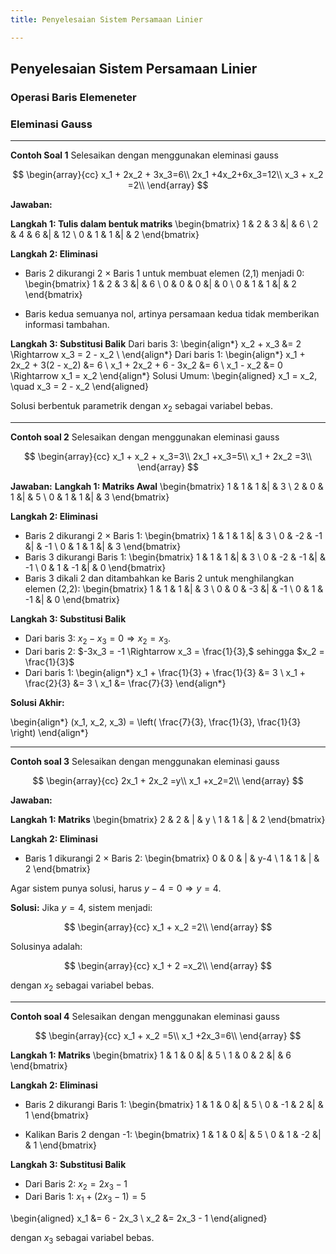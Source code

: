 ```yaml
---
title: Penyelesaian Sistem Persamaan Linier

---
```


## Penyelesaian Sistem Persamaan Linier
### Operasi Baris Elemeneter
### Eleminasi Gauss


---

**Contoh Soal 1**
Selesaikan dengan menggunakan eleminasi gauss

$$
\begin{array}{cc}
x_1 + 2x_2 + 3x_3=6\\
2x_1 +4x_2+6x_3=12\\
x_3 + x_2 =2\\
\end{array}
$$

**Jawaban:**

**Langkah 1: Tulis dalam bentuk matriks**
\begin{bmatrix}
1 & 2 & 3 &| & 6 \\
2 & 4 & 6 &| & 12 \\
0 & 1 & 1 &| & 2
\end{bmatrix}

**Langkah 2: Eliminasi**
* Baris 2 dikurangi 2 × Baris 1 untuk membuat elemen (2,1) menjadi 0:
\begin{bmatrix}
1 & 2 & 3 &| & 6 \\
0 & 0 & 0 &| & 0 \\
0 & 1 & 1 &| & 2
\end{bmatrix}

* Baris kedua semuanya nol, artinya persamaan kedua tidak memberikan informasi tambahan.


**Langkah 3: Substitusi Balik**
Dari baris 3:
\begin{align*}
x_2 + x_3 &= 2 \Rightarrow x_3 = 2 - x_2 \\
\end{align*}
Dari baris 1:
\begin{align*}
x_1 + 2x_2 + 3(2 - x_2) &= 6 \\
x_1 + 2x_2 + 6 - 3x_2 &= 6 \\
x_1 - x_2 &= 0 \Rightarrow x_1 = x_2
\end{align*}
Solusi Umum:
\begin{aligned}
x_1 = x_2, \quad x_3 = 2 - x_2
\end{aligned}


Solusi berbentuk parametrik dengan $x_2$ sebagai variabel bebas.

---

**Contoh soal 2**
Selesaikan dengan menggunakan eleminasi gauss

$$
\begin{array}{cc}
x_1 + x_2 + x_3=3\\
2x_1 +x_3=5\\
x_1 + 2x_2 =3\\
\end{array}
$$

**Jawaban:**
**Langkah 1: Matriks Awal**
\begin{bmatrix}
1 & 1 & 1 &| & 3 \\
2 & 0 & 1 &| & 5 \\
0 & 1 & 1 &| & 3
\end{bmatrix}

**Langkah 2: Eliminasi**
* Baris 2 dikurangi 2 × Baris 1:
\begin{bmatrix}
1 & 1 & 1 &| & 3 \\
0 & -2 & -1 &| & -1 \\
0 & 1 & 1 &| & 3
\end{bmatrix}
* Baris 3 dikurangi Baris 1:
\begin{bmatrix}
1 & 1 & 1 &| & 3 \\
0 & -2 & -1 &| & -1 \\
0 & 1 & -1 &| & 0
\end{bmatrix}
* Baris 3 dikali 2 dan ditambahkan ke Baris 2 untuk menghilangkan elemen (2,2):
\begin{bmatrix}
1 & 1 & 1 &| & 3 \\
0 & 0 & -3 &| & -1 \\
0 & 1 & -1 &| & 0
\end{bmatrix}

**Langkah 3: Substitusi Balik**
* Dari baris 3: $x_2 - x_3 = 0 \Rightarrow x_2 = x_3.$
* Dari baris 2: $-3x_3 = -1 \Rightarrow x_3 = \frac{1}{3},$ sehingga $x_2 = \frac{1}{3}$
* Dari baris 1: \begin{align*}
x_1 + \frac{1}{3} + \frac{1}{3} &= 3 \\
x_1 + \frac{2}{3} &= 3 \\
x_1 &= \frac{7}{3}
\end{align*}

**Solusi Akhir:**

\begin{align*}
(x_1, x_2, x_3) = \left( \frac{7}{3}, \frac{1}{3}, \frac{1}{3} \right)
\end{align*}



---

**Contoh soal 3**
Selesaikan dengan menggunakan eleminasi gauss

$$
\begin{array}{cc}
2x_1 + 2x_2 =y\\
x_1 +x_2=2\\
\end{array}
$$

**Jawaban:**

**Langkah 1: Matriks**
\begin{bmatrix}
2 & 2 & | & y \\
1 & 1 & | & 2 
\end{bmatrix}

**Langkah 2: Eliminasi**
* Baris 1 dikurangi 2 × Baris 2:
\begin{bmatrix}
0 & 0 & | & y-4 \\
1 & 1 & | & 2 
\end{bmatrix}

Agar sistem punya solusi, harus $y-4=0 \Rightarrow y=4.$

**Solusi:**
Jika $y=4$, sistem menjadi:

$$
\begin{array}{cc}
x_1 + x_2 =2\\
\end{array}
$$

Solusinya adalah:

$$
\begin{array}{cc}
x_1 + 2 =x_2\\
\end{array}
$$

dengan $x_2$ sebagai variabel bebas.

---

**Contoh soal 4**
Selesaikan dengan menggunakan eleminasi gauss

$$
\begin{array}{cc}
x_1 + x_2 =5\\
x_1 +2x_3=6\\
\end{array}
$$

**Langkah 1: Matriks**
\begin{bmatrix}
1 & 1 & 0 &| & 5 \\
1 & 0 & 2 &| & 6 
\end{bmatrix}

**Langkah 2: Eliminasi**
* Baris 2 dikurangi Baris 1:
\begin{bmatrix}
1 & 1 & 0 &| & 5 \\
0 & -1 & 2 &| & 1 
\end{bmatrix}

* Kalikan Baris 2 dengan -1:
\begin{bmatrix}
1 & 1 & 0 &| & 5 \\
0 & 1 & -2 &| & 1 
\end{bmatrix}

**Langkah 3: Substitusi Balik**
* Dari Baris 2: $x_2 = 2x_3 - 1$
* Dari Baris 1: $x_1 + (2x_3 - 1) = 5$


\begin{aligned}
x_1 &= 6 - 2x_3 \\ x_2 &= 2x_3 - 1
\end{aligned}

dengan $x_3$ sebagai variabel bebas.
